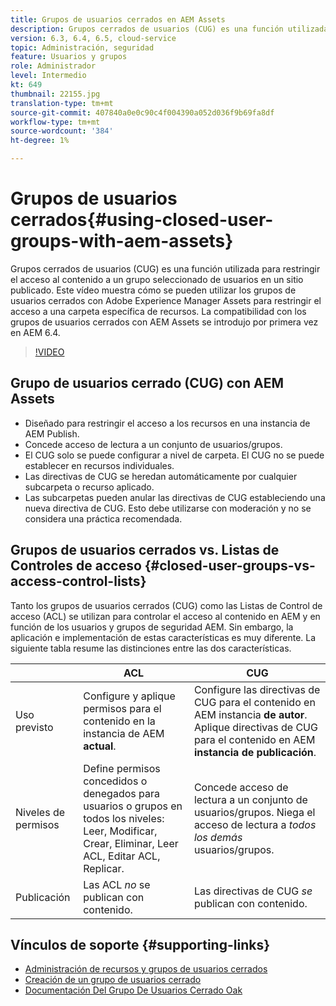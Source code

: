 ```yaml
---
title: Grupos de usuarios cerrados en AEM Assets
description: Grupos cerrados de usuarios (CUG) es una función utilizada para restringir el acceso al contenido a un grupo seleccionado de usuarios en un sitio publicado. Este vídeo muestra cómo se pueden utilizar los grupos de usuarios cerrados con Adobe Experience Manager Assets para restringir el acceso a una carpeta específica de recursos.
version: 6.3, 6.4, 6.5, cloud-service
topic: Administración, seguridad
feature: Usuarios y grupos
role: Administrador
level: Intermedio
kt: 649
thumbnail: 22155.jpg
translation-type: tm+mt
source-git-commit: 407840a0e0c90c4f004390a052d036f9b69fa8df
workflow-type: tm+mt
source-wordcount: '384'
ht-degree: 1%

---
```



# Grupos de usuarios cerrados{#using-closed-user-groups-with-aem-assets}

Grupos cerrados de usuarios (CUG) es una función utilizada para restringir el acceso al contenido a un grupo seleccionado de usuarios en un sitio publicado. Este vídeo muestra cómo se pueden utilizar los grupos de usuarios cerrados con Adobe Experience Manager Assets para restringir el acceso a una carpeta específica de recursos. La compatibilidad con los grupos de usuarios cerrados con AEM Assets se introdujo por primera vez en AEM 6.4.

>[!VIDEO](https://video.tv.adobe.com/v/22155?quality=12&learn=on)

## Grupo de usuarios cerrado (CUG) con AEM Assets

* Diseñado para restringir el acceso a los recursos en una instancia de AEM Publish.
* Concede acceso de lectura a un conjunto de usuarios/grupos.
* El CUG solo se puede configurar a nivel de carpeta. El CUG no se puede establecer en recursos individuales.
* Las directivas de CUG se heredan automáticamente por cualquier subcarpeta o recurso aplicado.
* Las subcarpetas pueden anular las directivas de CUG estableciendo una nueva directiva de CUG. Esto debe utilizarse con moderación y no se considera una práctica recomendada.

## Grupos de usuarios cerrados vs. Listas de Controles de acceso {#closed-user-groups-vs-access-control-lists}

Tanto los grupos de usuarios cerrados (CUG) como las Listas de Control de acceso (ACL) se utilizan para controlar el acceso al contenido en AEM y en función de los usuarios y grupos de seguridad AEM. Sin embargo, la aplicación e implementación de estas características es muy diferente. La siguiente tabla resume las distinciones entre las dos características.

|  | ACL | CUG |
| ----------------- | -------------------------------------------------------------------------------------------------------------------------------- | ----------------------------------------------------------------------------------------------------------------------------- |
| Uso previsto | Configure y aplique permisos para el contenido en la instancia de AEM **actual**. | Configure las directivas de CUG para el contenido en AEM instancia **de autor**. Aplique directivas de CUG para el contenido en AEM **instancia de publicación**. |
| Niveles de permisos | Define permisos concedidos o denegados para usuarios o grupos en todos los niveles: Leer, Modificar, Crear, Eliminar, Leer ACL, Editar ACL, Replicar. | Concede acceso de lectura a un conjunto de usuarios/grupos. Niega el acceso de lectura a *todos los demás* usuarios/grupos. |
| Publicación | Las ACL *no* se publican con contenido. | Las directivas de CUG *se* publican con contenido. |

## Vínculos de soporte {#supporting-links}

* [Administración de recursos y grupos de usuarios cerrados](https://experienceleague.adobe.com/docs/experience-manager-65/assets/managing/manage-assets.html?lang=en#closed-user-group)
* [Creación de un grupo de usuarios cerrado](https://experienceleague.adobe.com/docs/experience-manager-65/administering/security/cug.html)
* [Documentación Del Grupo De Usuarios Cerrado Oak](https://jackrabbit.apache.org/oak/docs/security/authorization/cug.html)
